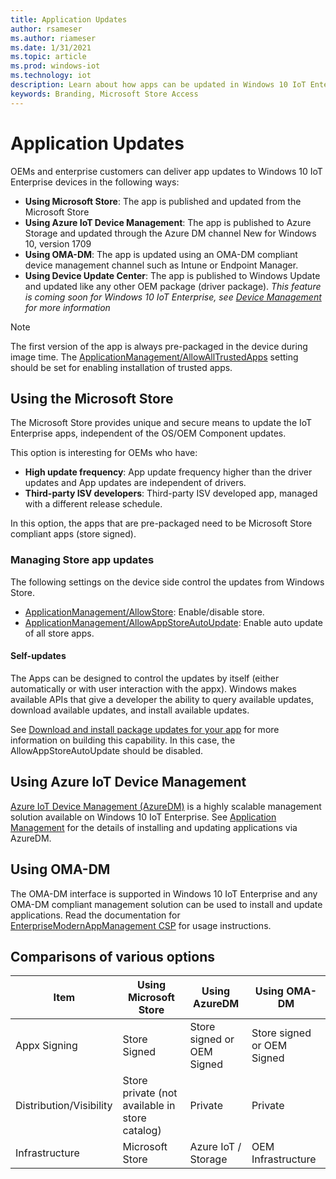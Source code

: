 ```yaml
---
title: Application Updates
author: rsameser
ms.author: riameser
ms.date: 1/31/2021
ms.topic: article
ms.prod: windows-iot
ms.technology: iot
description: Learn about how apps can be updated in Windows 10 IoT Enterprise.
keywords: Branding, Microsoft Store Access
---
```


# Application Updates
OEMs and enterprise customers can deliver app updates to Windows 10 IoT Enterprise devices in the following ways:
* **Using Microsoft Store**: The app is published and updated from the Microsoft Store
* **Using Azure IoT Device Management**: The app is published to Azure Storage and updated through the Azure DM channel New for Windows 10, version 1709
* **Using OMA-DM**: The app is updated using an OMA-DM compliant device management channel such as Intune or Endpoint Manager.
* **Using Device Update Center**: The app is published to Windows Update and updated like any other OEM package (driver package).  *This feature is coming soon for Windows 10 IoT Enterprise, see [Device Management](./Device-Management-Overview.md#device-update-center) for more information*

> [!NOTE]
>
> The first version of the app is always pre-packaged in the device during image time. The [ApplicationManagement/AllowAllTrustedApps](https://docs.microsoft.com/windows/client-management/mdm/policy-configuration-service-provider#applicationmanagement-allowalltrustedapps) setting should be set for enabling installation of trusted apps.

## Using the Microsoft Store
The Microsoft Store provides unique and secure means to update the IoT Enterprise apps, independent of the OS/OEM Component updates.

This option is interesting for OEMs who have:
* **High update frequency**: App update frequency higher than the driver updates and App updates are independent of drivers.
* **Third-party ISV developers**: Third-party ISV developed app, managed with a different release schedule.

In this option, the apps that are pre-packaged need to be Microsoft Store compliant apps (store signed).

### Managing Store app updates
The following settings on the device side control the updates from Windows Store.

* [ApplicationManagement/AllowStore](https://docs.microsoft.com/windows/client-management/mdm/policy-configuration-service-provider#applicationmanagement-allowstore): Enable/disable store.
* [ApplicationManagement/AllowAppStoreAutoUpdate](https://docs.microsoft.com/windows/client-management/mdm/policy-configuration-service-provider#applicationmanagement-allowappstoreautoupdate): Enable auto update of all store apps.

#### Self-updates
The Apps can be designed to control the updates by itself (either automatically or with user interaction with the appx). Windows makes available APIs that give a developer the ability to query available updates, download available updates, and install available updates.

See [Download and install package updates for your app](https://docs.microsoft.com/windows/uwp/packaging/self-install-package-updates) for more information on building this capability. In this case, the AllowAppStoreAutoUpdate should be disabled.

## Using Azure IoT Device Management
[Azure IoT Device Management (AzureDM)](https://docs.microsoft.com/windows/iot-core/manage-your-device/azureiotdm) is a highly scalable management solution available on Windows 10 IoT Enterprise. See [Application Management](https://github.com/ms-iot/iot-core-azure-dm-client/blob/master/docs/application-management.md) for the details of installing and updating applications via AzureDM.

## Using OMA-DM
The OMA-DM interface is supported in Windows 10 IoT Enterprise and any OMA-DM compliant management solution can be used to install and update applications. Read the documentation for [EnterpriseModernAppManagement CSP](https://docs.microsoft.com/windows/client-management/mdm/enterprisemodernappmanagement-csp) for usage instructions.

## Comparisons of various options
| Item | Using Microsoft Store | Using AzureDM | Using OMA-DM |
|------|-----------------------|---------------|--------------|
| Appx Signing | Store Signed | Store signed or OEM Signed | Store signed or OEM Signed |
| Distribution/Visibility | Store private (not available in store catalog) | Private | Private |
| Infrastructure | Microsoft Store | Azure IoT / Storage | OEM Infrastructure
